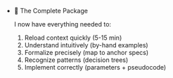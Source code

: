 -
  🎉 The Complete Package

  I now have everything needed to:

  1. Reload context quickly (5-15 min)
  2. Understand intuitively (by-hand examples)
  3. Formalize precisely (map to anchor specs)
  4. Recognize patterns (decision trees)
  5. Implement correctly (parameters + pseudocode)
